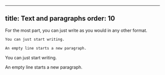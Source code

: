 ***

title: Text and paragraphs
order: 10
---------

For the most part, you can just write as you would in any other format.

```md
You can just start writing.

An empty line starts a new paragraph.
```

You can just start writing.

An empty line starts a new paragraph.
